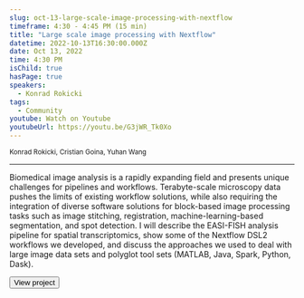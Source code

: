 ```yaml
---
slug: oct-13-large-scale-image-processing-with-nextflow
timeframe: 4:30 - 4:45 PM (15 min)
title: "Large scale image processing with Nextflow"
datetime: 2022-10-13T16:30:00.000Z
date: Oct 13, 2022
time: 4:30 PM
isChild: true
hasPage: true
speakers:
  - Konrad Rokicki
tags:
  - Community
youtube: Watch on Youtube
youtubeUrl: https://youtu.be/G3jWR_Tk0Xo
---
```

<div className="mb-4">
  <small className="typo-small">
    Konrad Rokicki, Cristian Goina, Yuhan Wang
  </small>
</div>

<hr className="border-t border-gray-50 mb-4 opacity-20" />

Biomedical image analysis is a rapidly expanding field and presents unique challenges for pipelines and workflows. Terabyte-scale microscopy data pushes the limits of existing workflow solutions, while also requiring the integration of diverse software solutions for block-based image processing tasks such as image stitching, registration, machine-learning-based segmentation, and spot detection. I will describe the EASI-FISH analysis pipeline for spatial transcriptomics, show some of the Nextflow DSL2 workflows we developed, and discuss the approaches we used to deal with large image data sets and polyglot tool sets (MATLAB, Java, Spark, Python, Dask).

<div>
  <Button to="https://github.com/JaneliaSciComp/multifish" variant="secondary" size="md" arrow>
    View project
  </Button>
</div>
